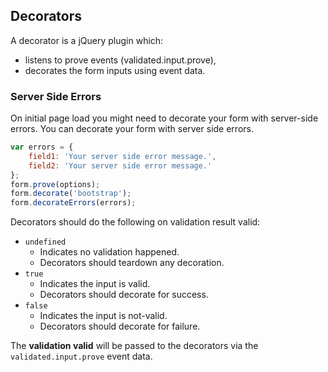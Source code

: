 ## Decorators

A decorator is a jQuery plugin which:
- listens to prove events (validated.input.prove),
- decorates the form inputs using event data.

### Server Side Errors

On initial page load you might need to decorate your form with server-side errors. You can decorate your form with server side errors.
```javascript
var errors = {
	field1: 'Your server side error message.',
	field2: 'Your server side error message.'
};
form.prove(options);
form.decorate('bootstrap');
form.decorateErrors(errors);
```

Decorators should do the following on validation result valid:
- `undefined`
	- Indicates no validation happened.
	- Decorators should teardown any decoration.
- `true`
	- Indicates the input is valid.
	- Decorators should decorate for success.
- `false`
	- Indicates the input is not-valid.
	- Decorators should decorate for failure.

The **validation valid** will be passed to the decorators via the `validated.input.prove` event data.
